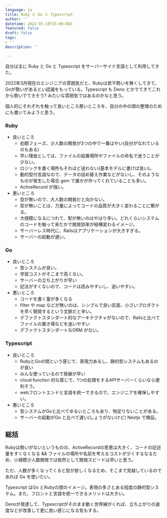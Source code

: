 ```yaml
---
language: ja
title: Ruby と Go と Typescript
author: ''
datetime: 2022-03-10T15:00:00Z
featured: false
draft: false
tags:
- ''
description: ''

---
```

自分は主に Ruby と Go と Typescript をサーバーサイド言語として利用してきた。

2022年3月現在のエンジニアの雰囲気だと、Rubyは若干勢いを無くしてきて、Goが勢いがあるとい認識をもっている。Typescript も Deno とかでてきてこれから勢いでてきそう? みたいな雰囲気ではあるのかなと思う。

個人的にそれぞれを触って良いところ悪いところを、自分の中の頭の整理のためにも書いてみようと思う。

### Ruby

* 良いところ
  * 初期フェーズ、少人数の開発が3つの中で一番はやい(自分がなれているのもある)
  * 早い理由としては、ファイルの設置場所やファイルの命名で迷うことが少ない。
  * ロジックを書く場所もそれほど迷わない(基本モデルに書けば良い)。
  * 動的型付言語なので、データの詰め替え作業などがないし、そのようなものが発生した場合 gem で誰かが作ってくれていることも多い。
  * ActiveRecord が強い。
* 悪いところ
  * 型が無いので、大人数の開発だと向かない。
  * 型が無いことは、力量によってコードの品質が大きく変わることに繋がる。
  * 大規模になるにつれて、型が無いのはやはり辛い。どれくらいシステムのコードを触って来たかで開発効率が結構変わるイメージ。
  * サーバーレス時代に、Railsはアプリケーションが大きすぎる。
  * サーバーの起動が遅い。

### Go

* 良いところ
  * 型システムが良い。
  * 学習コストがそこまで高くない。
  * サーバーの立ち上がりが早い
  * 記法がすくないので、コードは読みやすいし、追いやすい。
* 悪いところ
  * コードを書く量が多くなる
  * filter や map などが無いのは、シンプルで良い反面、小さいプロダクトを早く開発するという文脈だと辛い。
  * デファクトスタンダート的なアーキテクチャがないので、Railsと比べてファイルの置き場などを迷いやすい
  * デファクトスタンダートなORM がない。

### Typescript

* 良いところ
  * RubyとGoの間という感じで、表現力あるし、静的型システムもあるのが良い
  * みんな使っているので発展が早い
  * cloud function 的な感じで、1つの処理をするAPIサーバーくらいなら便利そう。
  * webフロントエンドと言語を統一できるので、エンジニアを確保しやすい。
* 悪いところ
  * 型システムがGoと比べてゆるいところもあり、物足りないことがある。
  * サーバーの起動がGo と比べて遅い(しょうがないけど) Nestjs で検証。

## 総括

Rubyは勢いがないというものの、ActiveRecordの恩恵は大きく、コードの記述量をすくなくなる && ファイルの場所や名前を考えるコストが少くするなるため、小規模少人数開発では依然として開発スピードは早いと思う。

ただ、人数が多くなってくると型が欲しくなるため、そこまで見越しているのであれば Go を使いたい。

Typescript はGo とRubyの間のイメージ。表現の多さとある程度の静的型システム。また、フロントと言語を統一できるメリットは大きい。

Denoが発達して、Typescriptがそのまま動く世界線がくれば、立ち上がりの速度などが改善して更に良い感じになる気もする。